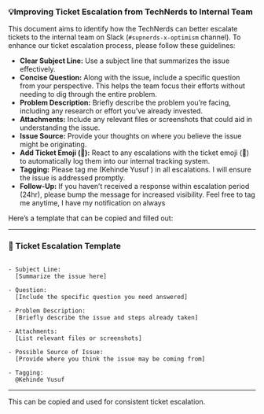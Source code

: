 ### 💡Improving Ticket Escalation from TechNerds to Internal Team

This document aims to identify how the TechNerds can better escalate tickets to the internal team on Slack (`#supnerds-x-optimism` channel). To enhance our ticket escalation process, please follow these guidelines:

- **Clear Subject Line:** Use a subject line that summarizes the issue effectively.
- **Concise Question:** Along with the issue, include a specific question from your perspective. This helps the team focus their efforts without needing to dig through the entire problem.
- **Problem Description:** Briefly describe the problem you’re facing, including any research or effort you’ve already invested.
- **Attachments:** Include any relevant files or screenshots that could aid in understanding the issue.
- **Issue Source:** Provide your thoughts on where you believe the issue might be originating.
- **Add Ticket Emoji (🎫):** React to any escalations with the ticket emoji (🎫) to automatically log them into our internal tracking system.
- **Tagging:** Please tag me (Kehinde Yusuf ) in all escalations. I will ensure the issue is addressed promptly.
- **Follow-Up:** If you haven’t received a response within escalation period (24hr), please bump the message for increased visibility. Feel free to tag me anytime, I have my notification on always

Here’s a template that can be copied and filled out:

---

### 🎫 Ticket Escalation Template

```

- Subject Line:
  [Summarize the issue here]

- Question:
  [Include the specific question you need answered]

- Problem Description:
  [Briefly describe the issue and steps already taken]

- Attachments:
  [List relevant files or screenshots]

- Possible Source of Issue:
  [Provide where you think the issue may be coming from]

- Tagging:
  @Kehinde Yusuf

```

---

This can be copied and used for consistent ticket escalation.
